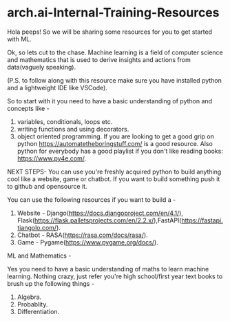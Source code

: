 # arch.ai-Internal-Training-Resources
Hola peeps! So we will be sharing some resources for you to get started with ML. 

Ok, so lets cut to the chase. Machine learning is a field of computer science and mathematics that is used to derive insights and actions from data(vaguely speaking).

(P.S. to follow along with this resource make sure you have installed python and a lightweight IDE like VSCode). 

So to start with it you need to have a basic understanding of python and concepts like -
  1. variables, conditionals, loops etc. 
  2. writing functions and using decorators.
  3. object oriented programming.
If you are looking to get a good grip on python https://automatetheboringstuff.com/ is a good resource.
Also python for everybody has a good playlist if you don't like reading books: https://www.py4e.com/.

NEXT STEPS- 
You can use you're freshly acquired python to build anything cool like a website, game or chatbot. If you want to build something push it to github and opensource it. 

You can use the following resources if you want to build a -
  1. Website - Django(https://docs.djangoproject.com/en/4.1/), Flask(https://flask.palletsprojects.com/en/2.2.x/),FastAPI(https://fastapi.tiangolo.com/).
  2. Chatbot - RASA(https://rasa.com/docs/rasa/).
  3. Game - Pygame(https://www.pygame.org/docs/).

ML and Mathematics - 

Yes you need to have a basic understanding of maths to learn machine learning. Nothing crazy, just refer you're high school/first year text books to brush up the following things -
  1. Algebra.
  2. Probablity.
  3. Differentiation.
